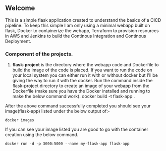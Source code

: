 
## Welcome

This is a simple flask application created to understand the basics of a CICD pipeline.
To keep this simple I am only using a minimal webapp built on flask, Docker to containerize the webapp, Terraform to provision resources in AWS and Jenkins to build the Continous Integration and Continous Deployment.


### Component of the projects.

1. **flask-project** is the directory where the webapp code and Dockerfile to build the image of the code is placed. If you want to run the code on your local system you can either run it with or without docker but I'll be giving the way to run it with the docker.
Run the command inside the flask-project directory to create an image of your webapp from the Dockerfile (make sure you have the Docker installed and running to make the below command work).
    docker build -t flask-app .

After the above command successfully completed you should see your image(flask-app) listed under the below output of:-

    docker images

If you can see your image listed you are good to go with the container creation using the below command.

    docker run -d -p 3000:5000 --name my-flask-app flask-app

 
 